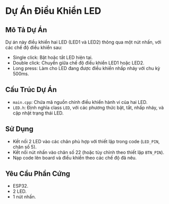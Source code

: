 # Dự Án Điều Khiển LED

## Mô Tả Dự Án
Dự án này điều khiển hai LED (LED1 và LED2) thông qua một nút nhấn, với các chế độ điều khiển sau:
- Single click: Bật hoặc tắt LED hiện tại.
- Double click: Chuyển giữa chế độ điều khiển LED1 hoặc LED2.
- Long press: Làm cho LED đang được điều khiển nhấp nháy với chu kỳ 500ms.

## Cấu Trúc Dự Án
- `main.cpp`: Chứa mã nguồn chính điều khiển hành vi của hai LED.
- `LED.h`: Định nghĩa class `LED`, với các phương thức bật, tắt, nhấp nháy, và cập nhật trạng thái LED.

## Sử Dụng
- Kết nối 2 LED vào các chân phù hợp với thiết lập trong code (`LED_PIN`, chân số 5).
- Kết nối nút nhấn vào chân số 22 (hoặc tùy chỉnh theo thiết lập `BTN_PIN`).
- Nạp code lên board và điều khiển theo các chế độ đã nêu.

## Yêu Cầu Phần Cứng
- ESP32.
- 2 LED.
- 1 nút nhấn.
